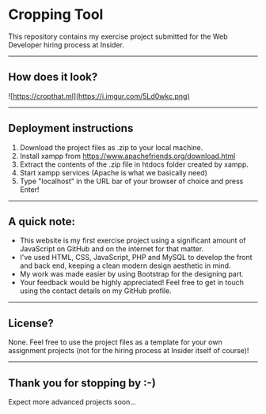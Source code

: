 # Cropping Tool

This repository contains my exercise project submitted for the Web Developer hiring process at Insider.

___
## How does it look?

![https://cropthat.ml](https://i.imgur.com/5Ld0wkc.png)

___
## Deployment instructions

1. Download the project files as .zip to your local machine.
2. Install xampp from https://www.apachefriends.org/download.html
3. Extract the contents of the .zip file in htdocs folder created by xampp.
4. Start xampp services (Apache is what we basically need)
5. Type "localhost" in the URL bar of your browser of choice and press Enter!

___
## A quick note:

* This website is my first exercise project using a significant amount of JavaScript on GitHub and on the internet for that matter.  
* I've used HTML, CSS, JavaScript, PHP and MySQL to develop the front and back end, keeping a clean modern design aesthetic in mind.  
* My work was made easier by using Bootstrap for the designing part.
* Your feedback would be highly appreciated! Feel free to get in touch using the contact details on my GitHub profile.

___
## License?

None. Feel free to use the project files as a template for your own assignment projects (not for the hiring process at Insider itself of course)!

___
## Thank you for stopping by :-)

Expect more advanced projects soon...
